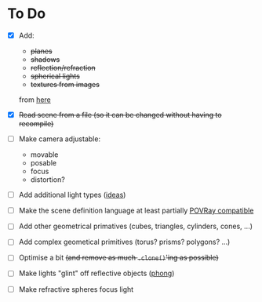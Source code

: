 # To Do

- [x] Add:
  - ~~planes~~
  - ~~shadows~~
  - ~~reflection/refraction~~
  - ~~spherical lights~~
  - ~~textures from images~~
  
  from [here](https://bheisler.github.io/post/writing-raytracer-in-rust-part-2/)
  
- [x] ~~Read scene from a file (so it can be changed without having to recompile)~~
- [ ] Make camera adjustable:
  - movable
  - posable
  - focus
  - distortion?
- [ ] Add additional light types ([ideas](http://www.povray.org/documentation/view/3.6.0/308/))
- [ ] Make the scene definition language at least partially [POVRay compatible](http://www.povray.org/documentation/3.7.0/r3_0.html)
- [ ] Add other geometrical primatives (cubes, triangles, cylinders, cones, ...)
- [ ] Add complex geometical primitives (torus? prisms? polygons? ...)
- [ ] Optimise a bit ~~(and remove as much `.clone()`'ing as possible)~~
- [ ] Make lights "glint" off reflective objects ([phong](https://www.scratchapixel.com/lessons/3d-basic-rendering/phong-shader-BRDF))
- [ ] Make refractive spheres focus light
